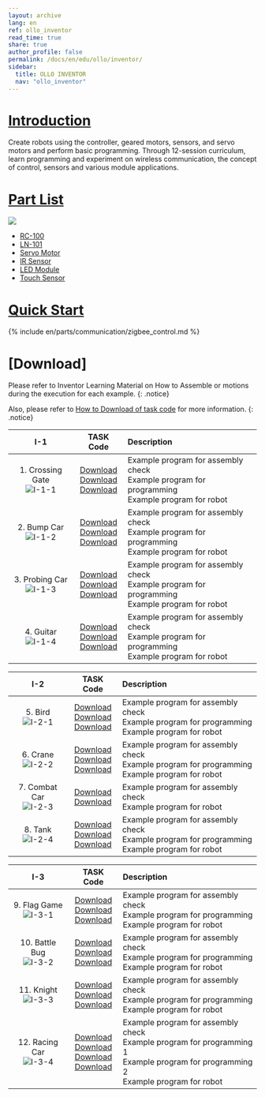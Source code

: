 ```yaml
---
layout: archive
lang: en
ref: ollo_inventor
read_time: true
share: true
author_profile: false
permalink: /docs/en/edu/ollo/inventor/
sidebar:
  title: OLLO INVENTOR
  nav: "ollo_inventor"
---
```


# [Introduction](#introduction)
Create robots using the controller, geared motors, sensors, and servo motors and perform basic programming.
Through 12-session curriculum, learn programming and experiment on wireless communication, the concept of control, sensors and various module applications.

# [Part List](#part-list)

![][ollo_inventor_partlist]

- [RC-100]
- [LN-101]
- [Servo Motor]
- [IR Sensor]
- [LED Module]
- [Touch Sensor]

# [Quick Start](#quick-start)

{% include en/parts/communication/zigbee_control.md %}

# [Download]

Please refer to Inventor Learning Material on How to Assemble or motions during the execution for each example.
{: .notice}

Also, please refer to [How to Download of task code] for more information.
{: .notice}

|                    I-1                    |                               TASK Code                               | Description                                                                                            |
|:-----------------------------------------:|:---------------------------------------------------------------------:|:-------------------------------------------------------------------------------------------------------|
| 1. Crossing Gate<br />![I-1-1][img_I-1-1] | [Download][I-1-1_1]<br />[Download][I-1-1_2]<br />[Download][I-1-1_3] | Example program for assembly check<br />Example program for programming<br />Example program for robot |
|   2. Bump Car<br />![I-1-2][img_I-1-2]    | [Download][I-1-2_1]<br />[Download][I-1-2_2]<br />[Download][I-1-2_3] | Example program for assembly check<br />Example program for programming<br />Example program for robot |
|  3. Probing Car<br />![I-1-3][img_I-1-3]  | [Download][I-1-3_1]<br />[Download][I-1-3_2]<br />[Download][I-1-3_3] | Example program for assembly check<br />Example program for programming<br />Example program for robot |
|    4. Guitar<br />![I-1-4][img_I-1-4]     | [Download][I-1-4_1]<br />[Download][I-1-4_2]<br />[Download][I-1-4_3] | Example program for assembly check<br />Example program for programming<br />Example program for robot |

|                  I-2                   |                               TASK Code                               | Description                                                                                            |
|:--------------------------------------:|:---------------------------------------------------------------------:|:-------------------------------------------------------------------------------------------------------|
|    5. Bird<br />![I-2-1][img_I-2-1]    | [Download][I-2-1_1]<br />[Download][I-2-1_2]<br />[Download][I-2-1_3] | Example program for assembly check<br />Example program for programming<br />Example program for robot |
|   6. Crane<br />![I-2-2][img_I-2-2]    | [Download][I-2-2_1]<br />[Download][I-2-2_2]<br />[Download][I-2-2_3] | Example program for assembly check<br />Example program for programming<br />Example program for robot |
| 7. Combat Car<br />![I-2-3][img_I-2-3] |             [Download][I-2-3_1]<br />[Download][I-2-3_3]              | Example program for assembly check<br />Example program for robot                                      |
|    8. Tank<br />![I-2-4][img_I-2-4]    | [Download][I-2-4_1]<br />[Download][I-2-4_2]<br />[Download][I-2-4_3] | Example program for assembly check<br />Example program for programming<br />Example program for robot |

|                   I-3                   |                                           TASK Code                                            | Description                                                                                                                                     |
|:---------------------------------------:|:----------------------------------------------------------------------------------------------:|:------------------------------------------------------------------------------------------------------------------------------------------------|
|  9. Flag Game<br />![I-3-1][img_I-3-1]  |             [Download][I-3-1_1]<br />[Download][I-3-1_2]<br />[Download][I-3-1_3]              | Example program for assembly check<br />Example program for programming<br />Example program for robot                                          |
| 10. Battle Bug<br />![I-3-2][img_I-3-2] |             [Download][I-3-2_1]<br />[Download][I-3-2_2]<br />[Download][I-3-2_3]              | Example program for assembly check<br />Example program for programming<br />Example program for robot                                          |
|   11. Knight<br />![I-3-3][img_I-3-3]   |             [Download][I-3-3_1]<br />[Download][I-3-3_2]<br />[Download][I-3-3_3]              | Example program for assembly check<br />Example program for programming<br />Example program for robot                                          |
| 12. Racing Car<br />![I-3-4][img_I-3-4] | [Download][I-3-4_1]<br />[Download][I-3-4_2]<br />[Download][I-3-4_3]<br />[Download][I-3-4_4] | Example program for assembly check<br />Example program for programming 1<br />Example program for programming 2<br />Example program for robot |


[RC-100]: /docs/en/parts/communication/rc-100/
[LN-101]: /docs/en/parts/interface/ln-101/
[Servo Motor]: /docs/en/parts/motor/servo_motor/
[IR Sensor]: /docs/en/parts/sensor/irss-10/
[LED Module]: /docs/en/parts/display/lm_10/
[Touch Sensor]: /docs/en/parts/sensor/ts_10/
[ZIG-100/110]: /docs/en/parts/communication/zig-100_110/
[USB Downloader(LN-101)]: /docs/en/parts/interface/ln-101/
[How to Download of task code]: /docs/en/faq/download_task_code/
[ollo_inventor_partlist]: /assets/images/edu/ollo/ollo_inventor_partlist.png
[img_I-1-1]: /assets/images/edu/ollo/ollo_lvl3_crossinggate.jpg
[img_I-1-2]: /assets/images/edu/ollo/ollo_lvl3_bumpcar.jpg
[img_I-1-3]: /assets/images/edu/ollo/ollo_lvl3_probingcar.jpg
[img_I-1-4]: /assets/images/edu/ollo/ollo_lvl3_guitar.jpg
[img_I-2-1]: /assets/images/edu/ollo/ollo_lvl3_bird.jpg
[img_I-2-2]: /assets/images/edu/ollo/ollo_lvl3_crane.jpg
[img_I-2-3]: /assets/images/edu/ollo/ollo_lvl3_combatcar.jpg
[img_I-2-4]: /assets/images/edu/ollo/ollo_lvl3_tank.jpg
[img_I-3-1]: /assets/images/edu/ollo/ollo_lvl3_flaggame.jpg
[img_I-3-2]: /assets/images/edu/ollo/ollo_lvl3_battlebug.jpg
[img_I-3-3]: /assets/images/edu/ollo/ollo_lvl3_knight.jpg
[img_I-3-4]: /assets/images/edu/ollo/ollo_lvl3_racingcar.jpg
[I-1-1_1]: http://www.robotis.com/service/download.php?no=1483
[I-1-1_2]: http://www.robotis.com/service/download.php?no=1484
[I-1-1_3]: http://www.robotis.com/service/download.php?no=1482
[I-1-2_1]: http://www.robotis.com/service/download.php?no=1475
[I-1-2_2]: http://www.robotis.com/service/download.php?no=1476
[I-1-2_3]: http://www.robotis.com/service/download.php?no=1474
[I-1-3_1]: http://www.robotis.com/service/download.php?no=1494
[I-1-3_2]: http://www.robotis.com/service/download.php?no=1495
[I-1-3_3]: http://www.robotis.com/service/download.php?no=1496
[I-1-4_1]: http://www.robotis.com/service/download.php?no=1488
[I-1-4_2]: http://www.robotis.com/service/download.php?no=1489
[I-1-4_3]: http://www.robotis.com/service/download.php?no=1490
[I-2-1_1]: http://www.robotis.com/service/download.php?no=1471
[I-2-1_2]: http://www.robotis.com/service/download.php?no=1473
[I-2-1_3]: http://www.robotis.com/service/download.php?no=1472
[I-2-2_1]: http://www.robotis.com/service/download.php?no=1480
[I-2-2_2]: http://www.robotis.com/service/download.php?no=1481
[I-2-2_3]: http://www.robotis.com/service/download.php?no=1479
[I-2-3_1]: http://www.robotis.com/service/download.php?no=1478
[I-2-3_3]: http://www.robotis.com/service/download.php?no=1477
[I-2-4_1]: http://www.robotis.com/service/download.php?no=1501
[I-2-4_2]: http://www.robotis.com/service/download.php?no=1502
[I-2-4_3]: http://www.robotis.com/service/download.php?no=1503
[I-3-1_1]: http://www.robotis.com/service/download.php?no=1486
[I-3-1_2]: http://www.robotis.com/service/download.php?no=1487
[I-3-1_3]: http://www.robotis.com/service/download.php?no=1485
[I-3-2_1]: http://www.robotis.com/service/download.php?no=1453
[I-3-2_2]: http://www.robotis.com/service/download.php?no=1470
[I-3-2_3]: http://www.robotis.com/service/download.php?no=1468
[I-3-3_1]: http://www.robotis.com/service/download.php?no=1491
[I-3-3_2]: http://www.robotis.com/service/download.php?no=1492
[I-3-3_3]: http://www.robotis.com/service/download.php?no=1493
[I-3-4_1]: http://www.robotis.com/service/download.php?no=1497
[I-3-4_2]: http://www.robotis.com/service/download.php?no=1498
[I-3-4_3]: http://www.robotis.com/service/download.php?no=1499
[I-3-4_4]: http://www.robotis.com/service/download.php?no=1500

